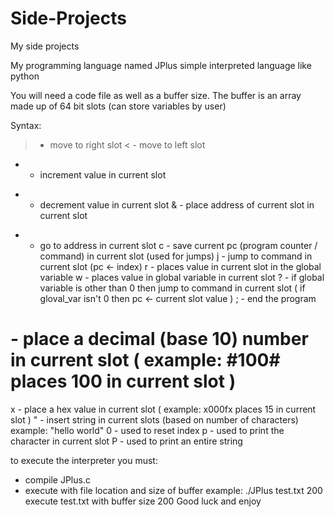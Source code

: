 # Side-Projects
My side projects

My programming language named JPlus
simple interpreted language like python

You will need a code file as well as a buffer size.
The buffer is an array made up of 64 bit slots (can store variables by user)

Syntax:
> - move to right slot
< - move to left slot
+ - increment value in current slot
- - decrement value in current slot
& - place address of current slot in current slot
* - go to address in current slot
c - save current pc (program counter / command) in current slot (used for jumps)
j - jump to command in current slot (pc <- index)
r - places value in current slot in the global variable
w - places value in global variable in current slot
? - if global variable is other than 0 then jump to command in current slot ( if gloval_var isn't 0 then pc <- current slot value )
; - end the program
# - place a decimal (base 10) number in current slot ( example: #100# places 100 in current slot )
x - place a hex value in current slot ( example: x000fx places 15 in current slot )
" - insert string in current slots (based on number of characters) example: "hello world"
0 - used to reset index
p - used to print the character in current slot
P - used to print an entire string

to execute the interpreter you must:
- compile JPlus.c
- execute with file location and size of buffer
  example: ./JPlus test.txt 200
            execute test.txt with buffer size 200
 Good luck and enjoy



